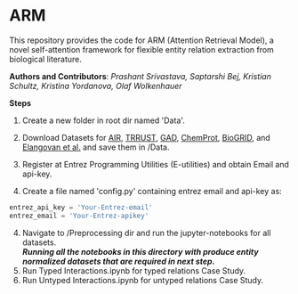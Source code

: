 # ARM
This repository provides the code for ARM (Attention Retrieval Model), a novel self-attention framework for flexible entity relation extraction from biological literature.

**Authors and Contributors**: *Prashant Srivastava, Saptarshi Bej, Kristian Schultz, Kristina Yordanova, Olaf Wolkenhauer*

**Steps**
1. Create a new folder in root dir named 'Data'.
2. Download Datasets for <a href="https://air.bio.informatik.uni-rostock.de/">AIR</a>, 
                         <a href="https://www.grnpedia.org/trrust/">TRRUST</a>, 
                         <a href="https://geneticassociationdb.nih.gov/">GAD</a>, 
                         <a href="https://biocreative.bioinformatics.udel.edu/news/corpora/chemprot-corpus-biocreative-vi/">ChemProt</a>, 
                         <a href="https://thebiogrid.org/">BioGRID</a>, and 
                         <a href="https://github.com/elangovana/PPI-typed-relation-extractor">Elangovan et al.</a> 
                         and save them in /Data.
                           
2. Register at Entrez Programming Utilities (E-utilities) and obtain Email and api-key. 
3. Create a file named 'config.py' containing entrez email and api-key as: <br>
```python
entrez_api_key = 'Your-Entrez-email'
entrez_email = 'Your-Entrez-apikey'
```
4. Navigate to /Preprocessing dir and run the jupyter-notebooks for all datasets. <br>
 **_Running all the notebooks in this directory with produce entity normalized datasets that are required in next step._**
5. Run Typed Interactions.ipynb for typed relations Case Study. 
6. Run Untyped Interactions.ipynb for untyped relations Case Study. 
